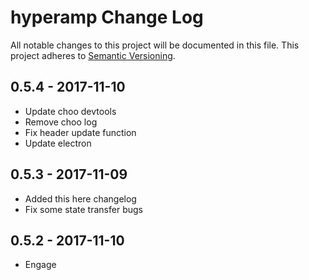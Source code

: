 # hyperamp Change Log
All notable changes to this project will be documented in this file.
This project adheres to [Semantic Versioning](http://semver.org/).

## 0.5.4 - 2017-11-10
* Update choo devtools
* Remove choo log
* Fix header update function
* Update electron

## 0.5.3 - 2017-11-09
* Added this here changelog
* Fix some state transfer bugs

## 0.5.2 - 2017-11-10
* Engage
